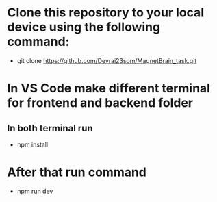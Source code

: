 # Clone this repository to your local device using the following command:
* git clone https://github.com/Devraj23som/MagnetBrain_task.git

# In VS Code make different terminal for frontend and backend folder
## In both terminal run 
* npm install
# After that run command
* npm run dev
